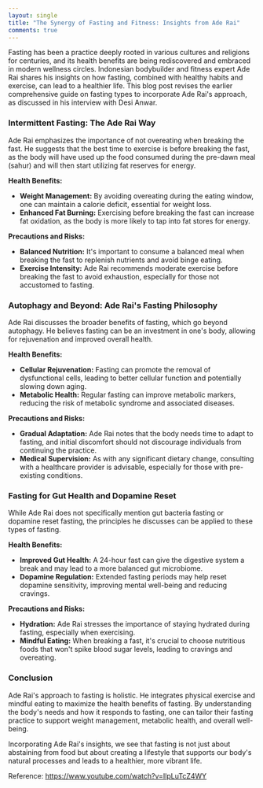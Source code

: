 ```yaml
---
layout: single
title: "The Synergy of Fasting and Fitness: Insights from Ade Rai"
comments: true
---
```


Fasting has been a practice deeply rooted in various cultures and religions for centuries, and its health benefits are being rediscovered and embraced in modern wellness circles. Indonesian bodybuilder and fitness expert Ade Rai shares his insights on how fasting, combined with healthy habits and exercise, can lead to a healthier life. This blog post revises the earlier comprehensive guide on fasting types to incorporate Ade Rai's approach, as discussed in his interview with Desi Anwar.

### Intermittent Fasting: The Ade Rai Way

Ade Rai emphasizes the importance of not overeating when breaking the fast. He suggests that the best time to exercise is before breaking the fast, as the body will have used up the food consumed during the pre-dawn meal (sahur) and will then start utilizing fat reserves for energy.

**Health Benefits:**
- **Weight Management:** By avoiding overeating during the eating window, one can maintain a calorie deficit, essential for weight loss.
- **Enhanced Fat Burning:** Exercising before breaking the fast can increase fat oxidation, as the body is more likely to tap into fat stores for energy.

**Precautions and Risks:**
- **Balanced Nutrition:** It's important to consume a balanced meal when breaking the fast to replenish nutrients and avoid binge eating.
- **Exercise Intensity:** Ade Rai recommends moderate exercise before breaking the fast to avoid exhaustion, especially for those not accustomed to fasting.

### Autophagy and Beyond: Ade Rai's Fasting Philosophy

Ade Rai discusses the broader benefits of fasting, which go beyond autophagy. He believes fasting can be an investment in one's body, allowing for rejuvenation and improved overall health.

**Health Benefits:**
- **Cellular Rejuvenation:** Fasting can promote the removal of dysfunctional cells, leading to better cellular function and potentially slowing down aging.
- **Metabolic Health:** Regular fasting can improve metabolic markers, reducing the risk of metabolic syndrome and associated diseases.

**Precautions and Risks:**
- **Gradual Adaptation:** Ade Rai notes that the body needs time to adapt to fasting, and initial discomfort should not discourage individuals from continuing the practice.
- **Medical Supervision:** As with any significant dietary change, consulting with a healthcare provider is advisable, especially for those with pre-existing conditions.

### Fasting for Gut Health and Dopamine Reset

While Ade Rai does not specifically mention gut bacteria fasting or dopamine reset fasting, the principles he discusses can be applied to these types of fasting.

**Health Benefits:**
- **Improved Gut Health:** A 24-hour fast can give the digestive system a break and may lead to a more balanced gut microbiome.
- **Dopamine Regulation:** Extended fasting periods may help reset dopamine sensitivity, improving mental well-being and reducing cravings.

**Precautions and Risks:**
- **Hydration:** Ade Rai stresses the importance of staying hydrated during fasting, especially when exercising.
- **Mindful Eating:** When breaking a fast, it's crucial to choose nutritious foods that won't spike blood sugar levels, leading to cravings and overeating.

### Conclusion

Ade Rai's approach to fasting is holistic. He integrates physical exercise and mindful eating to maximize the health benefits of fasting. By understanding the body's needs and how it responds to fasting, one can tailor their fasting practice to support weight management, metabolic health, and overall well-being.

Incorporating Ade Rai's insights, we see that fasting is not just about abstaining from food but about creating a lifestyle that supports our body's natural processes and leads to a healthier, more vibrant life.

Reference: https://www.youtube.com/watch?v=IlpLuTcZ4WY
